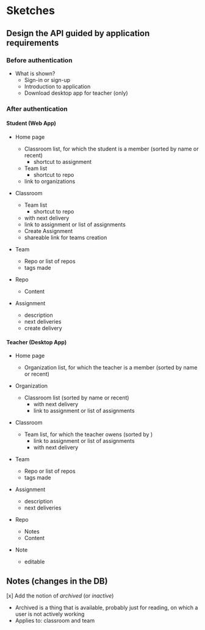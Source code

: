 # Sketches

## Design the API guided by application requirements

### Before authentication

- What is shown?
  - Sign-in or sign-up
  - Introduction to application
  - Download desktop app for teacher (only) 
    
### After authentication

#### Student (Web App)

- Home page 
  - Classroom list, for which the student is a member (sorted by name or recent)
    - shortcut to assignment
  - Team list
    - shortcut to repo
  - link to organizations

- Classroom
  - Team list
    - shortcut to repo
  - with next delivery
  - link to assignment or list of assignments
  - Create Assignment
  - shareable link for teams creation

- Team
  - Repo or list of repos
  - tags made

- Repo
  - Content

- Assignment
  - description
  - next deliveries
  - create delivery

#### Teacher (Desktop App)

- Home page
  - Organization list, for which the teacher is a member (sorted by name or recent)

- Organization
  - Classroom list (sorted by name or recent)
    - with next delivery
    - link to assignment or list of assignments

- Classroom
  - Team list, for which the teacher owens  (sorted by )
    - link to assignment or list of assignments
    - with next delivery

- Team 
  - Repo or list of repos
  - tags made

- Assignment
  - description
  - next deliveries

- Repo
  - Notes
  - Content 

- Note
  - editable

## Notes (changes in the DB)

[x] Add the notion of _archived_ (or _inactive_)
  - Archived is a thing that is available, probably just for reading, on which a user is not actively working
  - Applies to: classroom and team